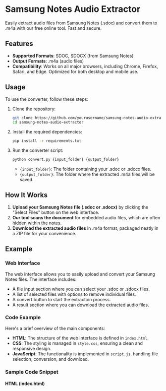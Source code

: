 # Samsung Notes Audio Extractor

Easily extract audio files from Samsung Notes (.sdoc) and convert them to .m4a with our free online tool. Fast and secure.

## Features

- **Supported Formats**: SDOC, SDOCX (from Samsung Notes)
- **Output Formats**: .m4a (audio files)
- **Compatibility**: Works on all major browsers, including Chrome, Firefox, Safari, and Edge. Optimized for both desktop and mobile use.

## Usage

To use the converter, follow these steps:

1. Clone the repository:
    ```sh
    git clone https://github.com/yourusername/samsung-notes-audio-extractor.git
    cd samsung-notes-audio-extractor
    ```

2. Install the required dependencies:
    ```sh
    pip install -r requirements.txt
    ```

3. Run the converter script:
    ```sh
    python convert.py {input_folder} {output_folder}
    ```

    - `{input_folder}`: The folder containing your .sdoc or .sdocx files.
    - `{output_folder}`: The folder where the extracted .m4a files will be saved.

## How It Works

1. **Upload your Samsung Notes file (.sdoc or .sdocx)** by clicking the "Select Files" button on the web interface.
2. **Our tool scans the document** for embedded audio files, which are often hidden within the notes.
3. **Download the extracted audio files** in .m4a format, packaged neatly in a ZIP file for your convenience.

## Example

### Web Interface

The web interface allows you to easily upload and convert your Samsung Notes files. The interface includes:

- A file input section where you can select your .sdoc or .sdocx files.
- A list of selected files with options to remove individual files.
- A convert button to start the extraction process.
- A result section where you can download the extracted audio files.

### Code Example

Here's a brief overview of the main components:

- **HTML**: The structure of the web interface is defined in `index.html`.
- **CSS**: The styling is managed in `style.css`, ensuring a clean and responsive design.
- **JavaScript**: The functionality is implemented in `script.js`, handling file selection, conversion, and download.

### Sample Code Snippet

#### HTML (index.html)